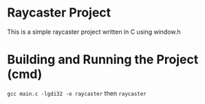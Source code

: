 # Raycaster Project

This is a simple raycaster project written in C using window.h

# Building and Running the Project (cmd)

```gcc main.c -lgdi32 -o raycaster```
then
```raycaster```
